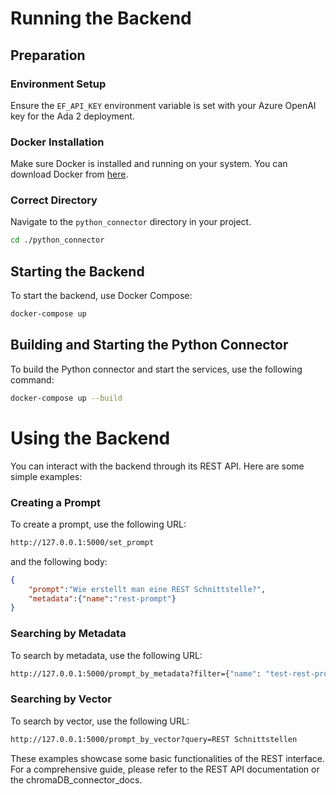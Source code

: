 # Running the Backend

## Preparation

### Environment Setup

Ensure the `EF_API_KEY` environment variable is set with your Azure OpenAI key for the Ada 2 deployment.

### Docker Installation

Make sure Docker is installed and running on your system. You can download Docker from [here](https://www.docker.com/products/docker-desktop).

### Correct Directory

Navigate to the `python_connector` directory in your project.

```sh
cd ./python_connector
```

## Starting the Backend

To start the backend, use Docker Compose:

```sh
docker-compose up
```

## Building and Starting the Python Connector

To build the Python connector and start the services, use the following command:

```sh
docker-compose up --build
```

# Using the Backend

You can interact with the backend through its REST API. Here are some simple examples:

### Creating a Prompt

To create a prompt, use the following URL:

```sh
http://127.0.0.1:5000/set_prompt
```

and the following body:

```json
{
    "prompt":"Wie erstellt man eine REST Schnittstelle?",
    "metadata":{"name":"rest-prompt"}
}
```

### Searching by Metadata

To search by metadata, use the following URL:

```sh
http://127.0.0.1:5000/prompt_by_metadata?filter={"name": "test-rest-prompt"}
```

### Searching by Vector

To search by vector, use the following URL:

```sh
http://127.0.0.1:5000/prompt_by_vector?query=REST Schnittstellen
```

These examples showcase some basic functionalities of the REST interface. For a comprehensive guide, please refer to the REST API documentation or the chromaDB_connector_docs.
